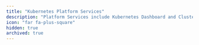 ```yaml
---
title: "Kubernetes Platform Services"
description: "Platform Services include Kubernetes Dashboard and Cluster Portal"
icon: "far fa-plus-square"
hidden: true
archived: true
---
```


